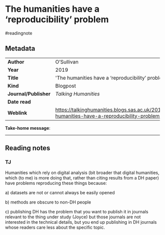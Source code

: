 # The humanities have a ‘reproducibility’ problem
#readingnote 


## Metadata

|        |  |
|:--------------|:-----------|
| **Author**			|  O’Sullivan     | 
| **Year**				| 		2019	 | 
| **Title**				| 	'The humanities have a ‘reproducibility’ problem'		 | 
| **Kind**				| Blogpost	 | 
| **Journal/Publisher**				| 	*Talking Humanities*		 | 
| **Date read**				| 		 | 
| **Weblink**				| 	https://talkinghumanities.blogs.sas.ac.uk/2019/07/09/the-humanities-have-a-reproducibility-problem/		 | 

**Take-home message**:

---

## Reading notes

### TJ 

Humanities which rely on digital analysis (bit broader that digital humanities, which (to me) is more doing that, rather than citing results from a DH paper) have problems reproducing these things because: 

a) datasets are not or cannot always be easily opened 

b) methods are obscure to non-DH people 

c) publishing DH has the problem that you want to publish it in journals relevant to the thing under study (Joyce) but those journals are not interested in the technical details, but you end up publishing in DH journals whose readers care less about the specific topic.

